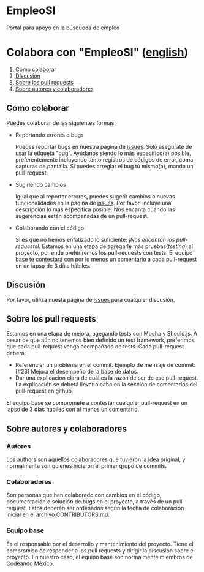 # EmpleoSI
Portal para apoyo en la búsqueda de empleo




# Colabora con "EmpleoSI" ([english](/CONTRIBUTE.md))

1. [Cómo colaborar](#cómo-colaborar)
2. [Discusión](#discusión)
3. [Sobre los pull requests](#sobre-pull-requests)
4. [Sobre autores y colaboradores](#sobre-autores-y-colaboradores)



## Cómo colaborar
Puedes colaborar de las siguientes formas:
- Reportando errores o bugs

  Puedes reportar bugs en nuestra página de [issues](https://github.com/CodeandoMexico/cambia-la-ley/issues). Sólo asegúrate de usar la etiqueta "bug". Ayúdanos siendo lo más específico(a) posible, preferentemente incluyendo tanto registros de códigos de error, como capturas de pantalla. Si puedes arreglar el bug tú mismo(a), manda un pull-request.

- Sugiriendo cambios

  Igual que al reportar errores, puedes sugerir cambios o nuevas funcionalidades en la página de [issues](https://github.com/CodeandoMexico/cambia-la-ley/issues). Por favor, incluye una descripción lo más específica posible. Nos encanta cuando las sugerencias están acompañadas de un pull-request.

- Colaborando con el código

  Si es que no hemos enfatizado lo suficiente: *¡Nos encantan los pull-requests!*. Estamos en una etapa de agregarle más pruebas(*testing*) al proyecto, por ende preferiremos los pull-requests con tests. El equipo base te contestará con por lo menos un comentario a cada pull-request en un lapso de 3 días hábiles.

## Discusión
Por favor, utiliza nuesta página de [issues](https://github.com/CodeandoMexico/cambia-la-ley/issues) para cualquier discusión.

## Sobre los pull requests
  Estamos en una etapa de mejora, agegando tests con Mocha y Should.js. A pesar de que aún no tenemos bien definido un test framework, preferimos que cada pull-request venga acompañado de tests. Cada pull-request deberá:
  - Referenciar un problema en el commit. Ejemplo de mensaje de commit: [#23] Mejora el desempeño de la base de datos.
  - Dar una explicación clara de cuál es la razón de ser de ese pull-request. La explicación se deberá llevar a cabo en la sección de comentarios del pull-request en github.

  El equipo base se compromete a contestar cualquier pull-request en un lapso de 3 días hábiles con al menos un comentario.

## Sobre autores y colaboradores

### Autores
Los authors son aquellos colaboradores que tuvieron la idea original, y normalmente son quienes hicieron el primer grupo de commits.

### Colaboradores
Son personas que han colaborado con cambios en el código, documentación o solución de bugs en el proyecto, a través de un pull request. Estos deberán ser ordenados según la fecha de colaboración inicial en el archivo [CONTRIBUTORS.md](/CONTRIBUTORS.md).

### Equipo base
Es el responsable por el desarrollo y mantenimiento del proyecto. Tiene el compromiso de responder a los pull requests y dirigir la discusión sobre el proyecto. En nuestro caso, el equipo base son normalmente miembros de Codeando México.

